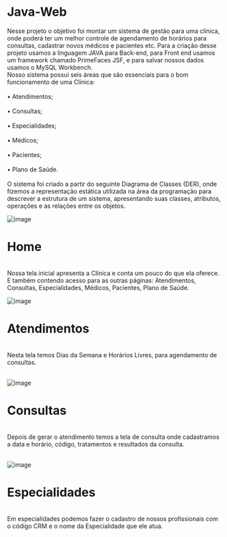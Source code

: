 # Java-Web
Nesse projeto o objetivo foi montar um sistema de gestão para uma clínica, onde poderá ter um melhor controle de agendamento de horários para consultas, cadastrar novos médicos e pacientes etc. Para a criação desse projeto usamos a linguagem JAVA para Back-end, para Front end usamos um framework chamado PrimeFaces JSF, e para salvar nossos dados usamos o MySQL Workbench.<br>
Nosso sistema possui seis áreas que são essenciais para o bom funcionamento de uma
Clínica:<br><br>
• Atendimentos;<br><br>
• Consultas;<br><br>
• Especialidades;<br><br>
• Médicos;<br><br>
• Pacientes;<br><br>
• Plano de Saúde.<br><br>
O sistema foi criado a partir do seguinte Diagrama de Classes (DER), onde fizemos a
representação estática utilizada na área da programação para descrever a estrutura de
um sistema, apresentando suas classes, atributos, operações e as relações entre os
objetos.

![image](https://user-images.githubusercontent.com/48594322/136036670-73da1506-3f7f-4a8a-ada1-66106326ab14.png)

<h1>Home</h1><br>
Nossa tela inicial apresenta a Clínica e conta um pouco do que ela oferece.
E também contendo acesso para as outras páginas: Atendimentos, Consultas,
Especialidades, Médicos, Pacientes, Plano de Saúde.<br>

![image](https://user-images.githubusercontent.com/48594322/136038366-9055816a-cd07-4370-9665-fe54c7e57232.png)<br>

<h1>Atendimentos</h1><br>
Nesta tela temos Dias da Semana e Horários Livres, para agendamento de consultas.<br><br>

![image](https://user-images.githubusercontent.com/48594322/136039053-ab4f99c7-a4d5-4198-9593-b425dccf48d4.png)<br>

<h1>Consultas</h1><br>
Depois de gerar o atendimento temos a tela de consulta onde cadastramos a data e
horário, código, tratamentos e resultados da consulta.<br><br>

![image](https://user-images.githubusercontent.com/48594322/136041973-0f88f9eb-0f54-40b5-bbeb-350b946c5204.png)<br>

<h1>Especialidades</h1><br>
Em especialidades podemos fazer o cadastro de nossos profissionais com o código
CRM e o nome da Especialidade que ele atua.<br><br>
